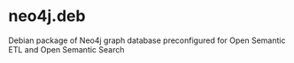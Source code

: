 # neo4j.deb
Debian package of Neo4j graph database preconfigured for Open Semantic ETL and Open Semantic Search
